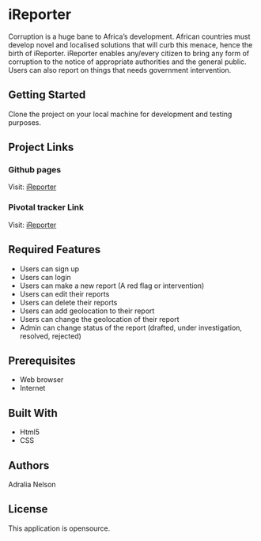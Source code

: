 # iReporter
Corruption is a huge bane to Africa’s development. African countries must develop novel and
localised solutions that will curb this menace, hence the birth of iReporter. iReporter enables
any/every citizen to bring any form of corruption to the notice of appropriate authorities and the
general public. Users can also report on things that needs government intervention.

## Getting Started

Clone the project on your local machine for development and testing purposes.

## Project Links

### Github pages
Visit: [iReporter](https://nadralia.github.io/iReporter_challenge_4/.)

### Pivotal tracker Link
Visit: [iReporter](https://www.pivotaltracker.com/n/projects/2239745)

## Required Features
- Users can sign up
- Users can login
- Users can make a new report (A red flag or intervention)
- Users can edit their reports
- Users can delete their reports
- Users can add geolocation to their report
- Users can change the geolocation of their report
- Admin can change status of the report (drafted, under investigation, resolved, rejected)


## Prerequisites

- Web browser
- Internet

## Built With

* Html5
* CSS

## Authors

Adralia Nelson

## License

This application is opensource.